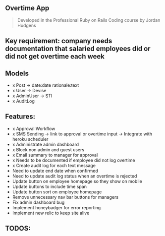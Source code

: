## Overtime App
> Developed in the Professional Ruby on Rails Coding course by Jordan Hudgens

## Key requirement: company needs documentation that salaried employees did or did not get overtime each week

## Models
- x Post -> date:date rationale:text
- x User -> Devise
- x AdminUser -> STI
- x AuditLog

## Features:
- x Approval Workflow
- x SMS Sending -> link to approval or overtime input -> Integrate with heroku scheduler
- x Administrate admin dashboard
- x Block non admin and guest users
- x Email summary to manager for approval
- x Needs to be documented if employee did not log overtime
- x Create audit log for each text message
- Need to update end date when confirmed
- Need to update audit log status when an overtime is rejected
- Update button on employee homepage so they show on mobile
- Update buttons to include time span
- Update button sort on employee homepage
- Remove unnecessary nav bar buttons for managers
- Fix admin dashboard bug
- Implement honeybadger for error reporting
- Implement new relic to keep site alive

## TODOS: